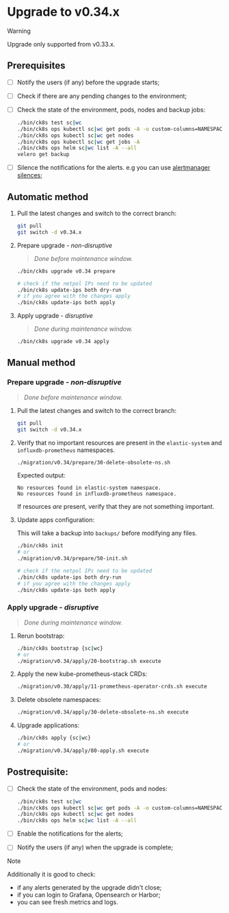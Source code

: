 # Upgrade to v0.34.x

> [!WARNING]
> Upgrade only supported from v0.33.x.

<!--
Notice to developers on writing migration steps:

- Migration steps:
  - are written per minor version and placed in a subdirectory of the migration directory with the name `vX.Y/`,
  - are written to be idempotent and usable no matter which patch version you are upgrading from and to,
  - are documented in this document to be able to run them manually,
  - are divided into prepare and apply steps:
    - Prepare steps:
      - are placed in the `prepare/` directory,
      - may **only** modify the configuration of the environment,
      - may **not** modify the state of the environment,
      - steps are run in order of their names use two digit prefixes.
    - Apply steps:
      - are placed in the `apply/` directory,
      - may **only** modify the state of the environment,
      - may **not** modify the configuration of the environment,
      - are run in order of their names use two digit prefixes,
      - are run with the argument `execute` on upgrade and should return 1 on failure and 2 on successful internal rollback,
      - are rerun with the argument `rollback` on execute failure and should return 1 on failure.

For prepare the init step is given.
For apply the bootstrap and the apply steps are given, it is expected that releases upgraded in custom steps are excluded from the apply step.

Upgrades of components that are dependent on each other should be done within the same snippet to easily manage the upgrade to a working state and to be able to rollback to a working state.

Steps should use the `scripts/migration/lib.sh` which will provide helper functions, see the file for available helper functions.
This script expects the `ROOT` environment variable to be set pointing to the root of the repository.
As with all scripts in this repository `CK8S_CONFIG_PATH` is expected to be set.
-->

## Prerequisites

- [ ] Notify the users (if any) before the upgrade starts;
- [ ] Check if there are any pending changes to the environment;
- [ ] Check the state of the environment, pods, nodes and backup jobs:

    ```bash
    ./bin/ck8s test sc|wc
    ./bin/ck8s ops kubectl sc|wc get pods -A -o custom-columns=NAMESPACE:metadata.namespace,POD:metadata.name,READY-false:status.containerStatuses[*].ready,REASON:status.containerStatuses[*].state.terminated.reason | grep false | grep -v Completed
    ./bin/ck8s ops kubectl sc|wc get nodes
    ./bin/ck8s ops kubectl sc|wc get jobs -A
    ./bin/ck8s ops helm sc|wc list -A --all
    velero get backup
    ```

- [ ] Silence the notifications for the alerts. e.g you can use [alertmanager silences](https://prometheus.io/docs/alerting/latest/alertmanager/#silences);

## Automatic method

1. Pull the latest changes and switch to the correct branch:

    ```bash
    git pull
    git switch -d v0.34.x
    ```

1. Prepare upgrade - *non-disruptive*

    > *Done before maintenance window.*

    ```bash
    ./bin/ck8s upgrade v0.34 prepare

    # check if the netpol IPs need to be updated
    ./bin/ck8s update-ips both dry-run
    # if you agree with the changes apply
    ./bin/ck8s update-ips both apply
    ```

1. Apply upgrade - *disruptive*

    > *Done during maintenance window.*

    ```bash
    ./bin/ck8s upgrade v0.34 apply
    ```

## Manual method

### Prepare upgrade - *non-disruptive*

> *Done before maintenance window.*

1. Pull the latest changes and switch to the correct branch:

    ```bash
    git pull
    git switch -d v0.34.x
    ```

1. Verify that no important resources are present in the `elastic-system` and `influxdb-prometheus` namespaces.

    ``` bash
    ./migration/v0.34/prepare/30-delete-obsolete-ns.sh
    ```

    Expected output:

    ```
    No resources found in elastic-system namespace.
    No resources found in influxdb-prometheus namespace.
    ```

    If resources _are_ present, verify that they are not something important.

1. Update apps configuration:

    This will take a backup into `backups/` before modifying any files.

    ```bash
    ./bin/ck8s init
    # or
    ./migration/v0.34/prepare/50-init.sh

    # check if the netpol IPs need to be updated
    ./bin/ck8s update-ips both dry-run
    # if you agree with the changes apply
    ./bin/ck8s update-ips both apply
    ```

### Apply upgrade - *disruptive*

> *Done during maintenance window.*

1. Rerun bootstrap:

    ```bash
    ./bin/ck8s bootstrap {sc|wc}
    # or
    ./migration/v0.34/apply/20-bootstrap.sh execute
    ```

1. Apply the new kube-prometheus-stack CRDs:

    ```bash
    ./migration/v0.30/apply/11-prometheus-operator-crds.sh execute
    ```

1. Delete obsolete namespaces:

    ```bash
    ./migration/v0.34/apply/30-delete-obsolete-ns.sh execute
    ```

1. Upgrade applications:

    ```bash
    ./bin/ck8s apply {sc|wc}
    # or
    ./migration/v0.34/apply/80-apply.sh execute
    ```

## Postrequisite:

- [ ] Check the state of the environment, pods and nodes:

    ```bash
    ./bin/ck8s test sc|wc
    ./bin/ck8s ops kubectl sc|wc get pods -A -o custom-columns=NAMESPACE:metadata.namespace,POD:metadata.name,READY-false:status.containerStatuses[*].ready,REASON:status.containerStatuses[*].state.terminated.reason | grep false | grep -v Completed
    ./bin/ck8s ops kubectl sc|wc get nodes
    ./bin/ck8s ops helm sc|wc list -A --all
    ```

- [ ] Enable the notifications for the alerts;
- [ ] Notify the users (if any) when the upgrade is complete;

> [!NOTE]
> Additionally it is good to check:
> - if any alerts generated by the upgrade didn't close;
> - if you can login to Grafana, Opensearch or Harbor;
> - you can see fresh metrics and logs.
